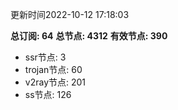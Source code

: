 更新时间2022-10-12 17:18:03

**总订阅: 64**
**总节点: 4312**
**有效节点: 390**
- ssr节点: 3
- trojan节点: 60
- v2ray节点: 201
- ss节点: 126
